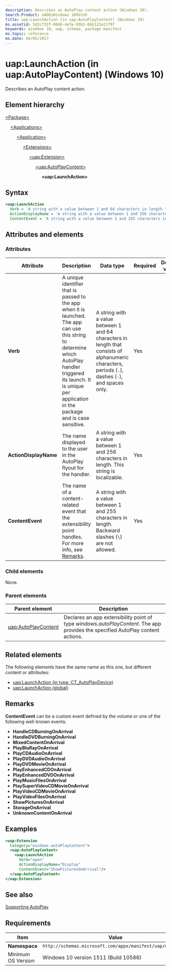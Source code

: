 ```yaml
---
description: Describes an AutoPlay content action (Windows 10).
Search.Product: eADQiWindows 10XVcnh
title: uap:LaunchAction (in uap:AutoPlayContent) (Windows 10)
ms.assetid: 5d2c732f-08dd-4e7e-93b1-6bb122e2179f
keywords: windows 10, uwp, schema, package manifest
ms.topic: reference
ms.date: 04/05/2017
---
```


# uap:LaunchAction (in uap:AutoPlayContent) (Windows 10)

Describes an AutoPlay content action.

## Element hierarchy

[\<Package\>](element-package.md)

&nbsp;&nbsp;&nbsp;&nbsp;[\<Applications\>](element-applications.md)

&nbsp;&nbsp;&nbsp;&nbsp; &nbsp;&nbsp;&nbsp;&nbsp;[\<Application\>](element-application.md)

&nbsp;&nbsp;&nbsp;&nbsp; &nbsp;&nbsp;&nbsp;&nbsp; &nbsp;&nbsp;&nbsp;&nbsp;[\<Extensions\>](element-extensions.md)

&nbsp;&nbsp;&nbsp;&nbsp; &nbsp;&nbsp;&nbsp;&nbsp; &nbsp;&nbsp;&nbsp;&nbsp; &nbsp;&nbsp;&nbsp;&nbsp;[\<uap:Extension\>](element-uap-extension.md)

&nbsp;&nbsp;&nbsp;&nbsp; &nbsp;&nbsp;&nbsp;&nbsp; &nbsp;&nbsp;&nbsp;&nbsp; &nbsp;&nbsp;&nbsp;&nbsp; &nbsp;&nbsp;&nbsp;&nbsp;[\<uap:AutoPlayContent\>](element-uap-autoplaycontent.md)

&nbsp;&nbsp;&nbsp;&nbsp; &nbsp;&nbsp;&nbsp;&nbsp; &nbsp;&nbsp;&nbsp;&nbsp; &nbsp;&nbsp;&nbsp;&nbsp; &nbsp;&nbsp;&nbsp;&nbsp; &nbsp;&nbsp;&nbsp;&nbsp;**\<uap:LaunchAction\>**

## Syntax

```xml
<uap:LaunchAction
  Verb = 'A string with a value between 1 and 64 characters in length that consists of alphanumeric characters, periods ("."), dashes ("-"), and spaces only.'
  ActionDisplayName = 'A string with a value between 1 and 256 characters in length. This string is localizable.'
  ContentEvent = 'A string with a value between 1 and 255 characters in length. Backward slashes ("\") are not allowed.' />
```

## Attributes and elements

### Attributes

| Attribute | Description | Data type | Required | Default value |
|-|-|-|-|-|
| **Verb** | A unique identifier that is passed to the app when it is launched. The app can use this string to determine which AutoPlay handler triggered its launch. It is unique per application in the package and is case sensitive. | A string with a value between 1 and 64 characters in length that consists of alphanumeric characters, periods (`.`), dashes (`-`), and spaces only. | Yes |  |
| **ActionDisplayName** | The name displayed to the user in the AutoPlay flyout for the handler. | A string with a value between 1 and 256 characters in length. This string is localizable. | Yes |  |
| **ContentEvent** | The name of a content-related event that the extensibility point handles. For more info, see [Remarks](#remarks). | A string with a value between 1 and 255 characters in length. Backward slashes (`\`) are not allowed. | Yes |  |

### Child elements

None.

### Parent elements

| Parent element | Description |
|-|-|
| [uap:AutoPlayContent](element-uap-autoplaycontent.md) | Declares an app extensibility point of type *windows.autoPlayContent*. The app provides the specified AutoPlay content actions. |

## Related elements

The following elements have the same name as this one, but different content or attributes:

- [uap:LaunchAction (in type: CT_AutoPlayDevice)](element-1-uap-launchaction.md)
- [uap:LaunchAction (global)](element-2-uap-launchaction.md)

## Remarks

**ContentEvent** can be a custom event defined by the volume or one of the following well-known events:

- **HandleCDBurningOnArrival**
- **HandleDVDBurningOnArrival**
- **MixedContentOnArrival**
- **PlayBluRayOnArrival**
- **PlayCDAudioOnArrival**
- **PlayDVDAudioOnArrival**
- **PlayDVDMovieOnArrival**
- **PlayEnhancedCDOnArrival**
- **PlayEnhancedDVDOnArrival**
- **PlayMusicFilesOnArrival**
- **PlaySuperVideoCDMovieOnArrival**
- **PlayVideoCDMovieOnArrival**
- **PlayVideoFilesOnArrival**
- **ShowPicturesOnArrival**
- **StorageOnArrival**
- **UnknownContentOnArrival**

## Examples

```xml
<uap:Extension
  Category="windows.autoPlayContent">
  <uap:AutoPlayContent>
    <uap:LaunchAction
      Verb="open"
      ActionDisplayName="Display"
      ContentEvent="ShowPicturesOnArrival"/>
  </uap:AutoPlayContent>
</uap:Extension>
```

## See also

[Supporting AutoPlay](/previous-versions/windows/apps/hh452731(v=win.10))

## Requirements

| Item | Value |
|--|--|
| **Namespace** | `http://schemas.microsoft.com/appx/manifest/uap/windows10` |
| Minimum OS Version | Windows 10 version 1511 (Build 10586) |
